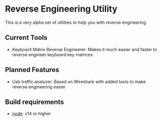 # Reverse Engineering Utility

This is a very alpha set of utilities to help you with reverse engineering.

## Current Tools

- Keyboard Matrix Reverse Engineerer: Makes it much easier and faster to reverse engineer keyboard key matrices

## Planned Features

- Usb traffic analyzer: Based on Wireshark with added tools to make reverse engineering easier

## Build requirements

- [node](https://nodejs.org): v14 or higher